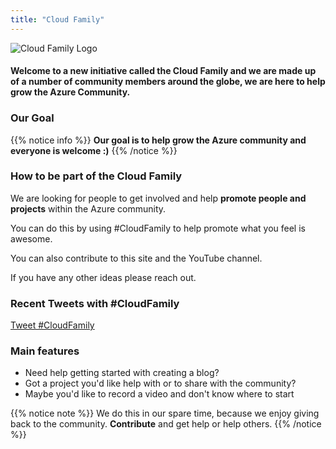 ```yaml
---
title: "Cloud Family"
---
```



![Cloud Family Logo](/images/CloudFamilyLogo.png)

#### Welcome to a new initiative called the **Cloud Family** and we are made up of a number of community members around the globe, we are here to help grow the **Azure Community**.



### Our Goal

{{% notice info %}}
**Our goal is to help grow the Azure community and everyone is welcome :)**
{{% /notice %}}

### How to be part of the Cloud Family

We are looking for people to get involved and help **promote people and projects** within the Azure community.

You can do this by using #CloudFamily to help promote what you feel is awesome.

You can also contribute to this site and the YouTube channel.

If you have any other ideas please reach out.

### Recent Tweets with #CloudFamily

<a href="https://twitter.com/intent/tweet?button_hashtag=CloudFamily&ref_src=twsrc%5Etfw" class="twitter-hashtag-button" data-show-count="false">Tweet #CloudFamily</a><script async src="https://platform.twitter.com/widgets.js" charset="utf-8"></script>

### Main features

* Need help getting started with creating a blog?
* Got a project you'd like help with or to share with the community?
* Maybe you'd like to record a video and don't know where to start


{{% notice note %}}
We do this in our spare time, because we enjoy giving back to the community. **Contribute** and get help or help others.
{{% /notice %}}